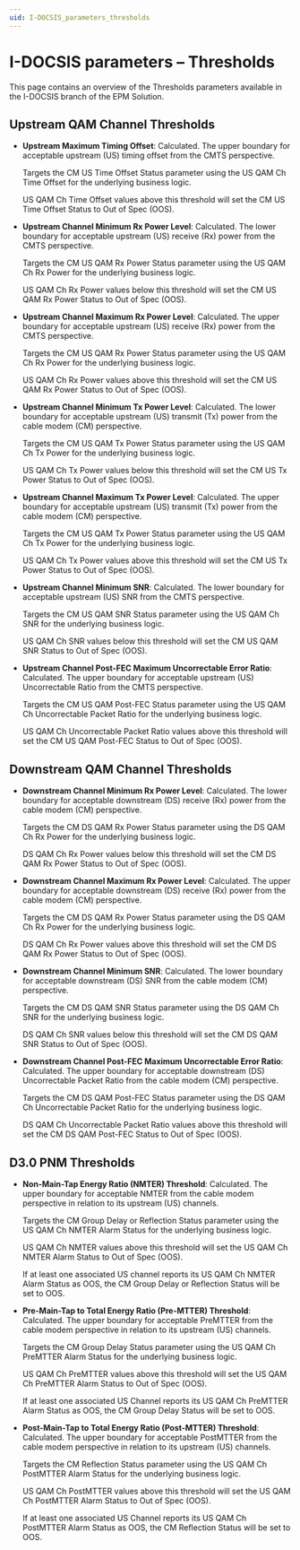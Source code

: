 ```yaml
---
uid: I-DOCSIS_parameters_thresholds
---
```


# I-DOCSIS parameters – Thresholds

This page contains an overview of the Thresholds parameters available in the I-DOCSIS branch of the EPM Solution.

## Upstream QAM Channel Thresholds

- **Upstream Maximum Timing Offset**: Calculated. The upper boundary for acceptable upstream (US) timing offset from the CMTS perspective.

  Targets the CM US Time Offset Status parameter using the US QAM Ch Time Offset for the underlying business logic.

  US QAM Ch Time Offset values above this threshold will set the CM US Time Offset Status to Out of Spec (OOS).

- **Upstream Channel Minimum Rx Power Level**: Calculated. The lower boundary for acceptable upstream (US) receive (Rx) power from the CMTS perspective.

  Targets the CM US QAM Rx Power Status parameter using the US QAM Ch Rx Power for the underlying business logic.

  US QAM Ch Rx Power values below this threshold will set the CM US QAM Rx Power Status to Out of Spec (OOS).

- **Upstream Channel Maximum Rx Power Level**: Calculated. The upper boundary for acceptable upstream (US) receive (Rx) power from the CMTS perspective.

  Targets the CM US QAM Rx Power Status parameter using the US QAM Ch Rx Power for the underlying business logic.

  US QAM Ch Rx Power values above this threshold will set the CM US QAM Rx Power Status to Out of Spec (OOS).

- **Upstream Channel Minimum Tx Power Level**: Calculated. The lower boundary for acceptable upstream (US) transmit (Tx) power from the cable modem (CM) perspective.

  Targets the CM US QAM Tx Power Status parameter using the US QAM Ch Tx Power for the underlying business logic.

  US QAM Ch Tx Power values below this threshold will set the CM US Tx Power Status to Out of Spec (OOS).

- **Upstream Channel Maximum Tx Power Level**: Calculated. The upper boundary for acceptable upstream (US) transmit (Tx) power from the cable modem (CM) perspective.

  Targets the CM US QAM Tx Power Status parameter using the US QAM Ch Tx Power for the underlying business logic.

  US QAM Ch Tx Power values above this threshold will set the CM US Tx Power Status to Out of Spec (OOS).

- **Upstream Channel Minimum SNR**: Calculated. The lower boundary for acceptable upstream (US) SNR from the CMTS perspective.

  Targets the CM US QAM SNR Status parameter using the US QAM Ch SNR for the underlying business logic.

  US QAM Ch SNR values below this threshold will set the CM US QAM SNR Status to Out of Spec (OOS).

- **Upstream Channel Post-FEC Maximum Uncorrectable Error Ratio**: Calculated. The upper boundary for acceptable upstream (US) Uncorrectable Ratio from the CMTS perspective.

  Targets the CM US QAM Post-FEC Status parameter using the US QAM Ch Uncorrectable Packet Ratio for the underlying business logic.

  US QAM Ch Uncorrectable Packet Ratio values above this threshold will set the CM US QAM Post-FEC Status to Out of Spec (OOS).

## Downstream QAM Channel Thresholds

- **Downstream Channel Minimum Rx Power Level**: Calculated. The lower boundary for acceptable downstream (DS) receive (Rx) power from the cable modem (CM) perspective.

  Targets the CM DS QAM Rx Power Status parameter using the DS QAM Ch Rx Power for the underlying business logic.

  DS QAM Ch Rx Power values below this threshold will set the CM DS QAM Rx Power Status to Out of Spec (OOS).

- **Downstream Channel Maximum Rx Power Level**: Calculated. The upper boundary for acceptable downstream (DS) receive (Rx) power from the cable modem (CM) perspective.

  Targets the CM DS QAM Rx Power Status parameter using the DS QAM Ch Rx Power for the underlying business logic.

  DS QAM Ch Rx Power values above this threshold will set the CM DS QAM Rx Power Status to Out of Spec (OOS).

- **Downstream Channel Minimum SNR**: Calculated. The lower boundary for acceptable downstream (DS) SNR from the cable modem (CM) perspective.

  Targets the CM DS QAM SNR Status parameter using the DS QAM Ch SNR for the underlying business logic.

  DS QAM Ch SNR values below this threshold will set the CM DS QAM SNR Status to Out of Spec (OOS).

- **Downstream Channel Post-FEC Maximum Uncorrectable Error Ratio**: Calculated. The upper boundary for acceptable downstream (DS) Uncorrectable Packet Ratio from the cable modem (CM) perspective.

  Targets the CM DS QAM Post-FEC Status parameter using the DS QAM Ch Uncorrectable Packet Ratio for the underlying business logic.

  DS QAM Ch Uncorrectable Packet Ratio values above this threshold will set the CM DS QAM Post-FEC Status to Out of Spec (OOS).

## D3.0 PNM Thresholds

- **Non-Main-Tap Energy Ratio (NMTER) Threshold**: Calculated. The upper boundary for acceptable NMTER from the cable modem perspective in relation to its upstream (US) channels.

  Targets the CM Group Delay or Reflection Status parameter using the US QAM Ch NMTER Alarm Status for the underlying business logic.

  US QAM Ch NMTER values above this threshold will set the US QAM Ch NMTER Alarm Status to Out of Spec (OOS).

  If at least one associated US channel reports its US QAM Ch NMTER Alarm Status as OOS, the CM Group Delay or Reflection Status will be set to OOS.

- **Pre-Main-Tap to Total Energy Ratio (Pre-MTTER) Threshold**: Calculated. The upper boundary for acceptable PreMTTER from the cable modem perspective in relation to its upstream (US) channels.

  Targets the CM Group Delay Status parameter using the US QAM Ch PreMTTER Alarm Status for the underlying business logic.

  US QAM Ch PreMTTER values above this threshold will set the US QAM Ch PreMTTER Alarm Status to Out of Spec (OOS).

  If at least one associated US Channel reports its US QAM Ch PreMTTER Alarm Status as OOS, the CM Group Delay Status will be set to OOS.

- **Post-Main-Tap to Total Energy Ratio (Post-MTTER) Threshold**: Calculated. The upper boundary for acceptable PostMTTER from the cable modem perspective in relation to its upstream (US) channels.

  Targets the CM Reflection Status parameter using the US QAM Ch PostMTTER Alarm Status for the underlying business logic.

  US QAM Ch PostMTTER values above this threshold will set the US QAM Ch PostMTTER Alarm Status to Out of Spec (OOS).

  If at least one associated US Channel reports its US QAM Ch PostMTTER Alarm Status as OOS, the CM Reflection Status will be set to OOS.
